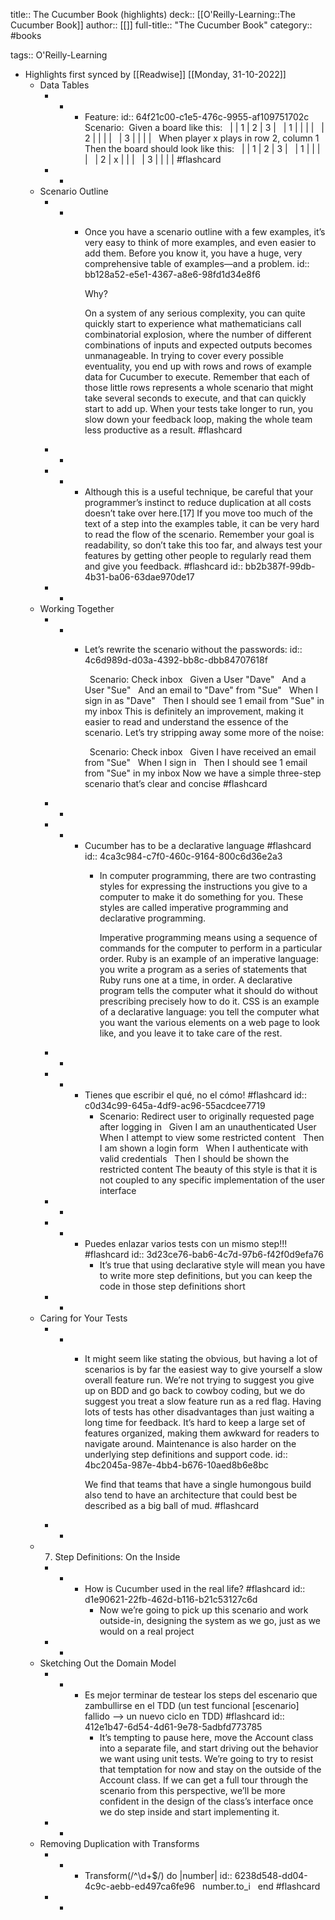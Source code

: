 title:: The Cucumber Book (highlights)
deck:: [[O'Reilly-Learning::The Cucumber Book]]
author:: [[]]
full-title:: "The Cucumber Book"
category:: #books

tags:: O'Reilly-Learning

- Highlights first synced by [[Readwise]] [[Monday, 31-10-2022]]
	- Data Tables
		- -
			- Feature​:
			  id:: 64f21c00-c1e5-476c-9955-af109751702c
			  ​ 	  ​Scenario​:
			  ​ 	    ​Given a board like this​:
			  ​ 	      |   | 1 | 2 | 3 |
			  ​ 	      | 1 |   |   |   |
			  ​ 	      | 2 |   |   |   |
			  ​ 	      | 3 |   |   |   |
			  ​ 	    When player x plays in row 2, column 1
			  ​ 	    ​Then the board should look like this​:
			  ​ 	      |   | 1 | 2 | 3 |
			  ​ 	      | 1 |   |   |   |
			  ​ 	      | 2 | x |   |   |
			  ​ 	      | 3 |   |   |   | #flashcard
		- -
	- Scenario Outline
		- -
			- Once you have a scenario outline with a few examples, it’s very easy to think of more examples, and even easier to add them. Before you know it, you have a huge, very comprehensive table of examples—and a problem.
			  id:: bb128a52-e5e1-4367-a8e6-98fd1d34e8f6
			  
			  Why?
			  
			  On a system of any serious complexity, you can quite quickly start to experience what mathematicians call combinatorial explosion, where the number of different combinations of inputs and expected outputs becomes unmanageable. In trying to cover every possible eventuality, you end up with rows and rows of example data for Cucumber to execute. Remember that each of those little rows represents a whole scenario that might take several seconds to execute, and that can quickly start to add up. When your tests take longer to run, you slow down your feedback loop, making the whole team less productive as a result. #flashcard
		- -
		- -
			- Although this is a useful technique, be careful that your programmer’s instinct to reduce duplication at all costs doesn’t take over here.[17] If you move too much of the text of a step into the examples table, it can be very hard to read the flow of the scenario. Remember your goal is readability, so don’t take this too far, and always test your features by getting other people to regularly read them and give you feedback. #flashcard
			  id:: bb2b387f-99db-4b31-ba06-63dae970de17
		- -
	- Working Together
		- -
			- Let’s rewrite the scenario without the passwords:
			  id:: 4c6d989d-d03a-4392-bb8c-dbb84707618f
			  
			  ​ 	​Scenario​: Check inbox
			  ​ 	  Given a User ​"Dave"​
			  ​ 	  And a User ​"Sue"​
			  ​ 	  And an email to ​"Dave"​ from ​"Sue"​
			  ​ 	  When I sign in as ​"Dave"​
			  ​ 	  Then I should see 1 email from ​"Sue"​ in my inbox
			  This is definitely an improvement, making it easier to read and understand the essence of the scenario. Let’s try stripping away some more of the noise:
			  
			  ​ 	​Scenario​: Check inbox
			  ​ 	  Given I have received an email from ​"Sue"​
			  ​ 	  When I sign in
			  ​ 	  Then I should see 1 email from ​"Sue"​ in my inbox
			  Now we have a simple three-step scenario that’s clear and concise #flashcard
		- -
		- -
			- Cucumber has to be a declarative language #flashcard
			  id:: 4ca3c984-c7f0-460c-9164-800c6d36e2a3
				- In computer programming, there are two contrasting styles for expressing the instructions you give to a computer to make it do something for you. These styles are called imperative programming and declarative programming.
				  
				  Imperative programming means using a sequence of commands for the computer to perform in a particular order. Ruby is an example of an imperative language: you write a program as a series of statements that Ruby runs one at a time, in order. A declarative program tells the computer what it should do without prescribing precisely how to do it. CSS is an example of a declarative language: you tell the computer what you want the various elements on a web page to look like, and you leave it to take care of the rest.
		- -
		- -
			- Tienes que escribir el qué, no el cómo! #flashcard
			  id:: c0d34c99-645a-4df9-ac96-55acdcee7719
				- Scenario​: Redirect user to originally requested page after logging in
				  ​ 	  Given I am an unauthenticated User
				  ​ 	  When I attempt to view some restricted content
				  ​ 	  Then I am shown a login form
				  ​ 	  When I authenticate with valid credentials
				  ​ 	  Then I should be shown the restricted content
				  The beauty of this style is that it is not coupled to any specific implementation of the user interface
		- -
		- -
			- Puedes enlazar varios tests con un mismo step!!! #flashcard
			  id:: 3d23ce76-bab6-4c7d-97b6-f42f0d9efa76
				- It’s true that using declarative style will mean you have to write more step definitions, but you can keep the code in those step definitions short
		- -
	- Caring for Your Tests
		- -
			- It might seem like stating the obvious, but having a lot of scenarios is by far the easiest way to give yourself a slow overall feature run. We’re not trying to suggest you give up on BDD and go back to cowboy coding, but we do suggest you treat a slow feature run as a red flag. Having lots of tests has other disadvantages than just waiting a long time for feedback. It’s hard to keep a large set of features organized, making them awkward for readers to navigate around. Maintenance is also harder on the underlying step definitions and support code.
			  id:: 4bc2045a-987e-4bb4-b676-10aed8b6e8bc
			  
			  We find that teams that have a single humongous build also tend to have an architecture that could best be described as a big ball of mud. #flashcard
		- -
	- 7. Step Definitions: On the Inside
		- -
			- How is Cucumber used in the real life? #flashcard
			  id:: d1e90621-22fb-462d-b116-b21c53127c6d
				- Now we’re going to pick up this scenario and work outside-in, designing the system as we go, just as we would on a real project
		- -
	- Sketching Out the Domain Model
		- -
			- Es mejor terminar de testear los steps del escenario que zambullirse en el TDD (un test funcional [escenario] fallido —> un nuevo ciclo en TDD) #flashcard
			  id:: 412e1b47-6d54-4d61-9e78-5adbfd773785
				- It’s tempting to pause here, move the Account class into a separate file, and start driving out the behavior we want using unit tests. We’re going to try to resist that temptation for now and stay on the outside of the Account class. If we can get a full tour through the scenario from this perspective, we’ll be more confident in the design of the class’s interface once we do step inside and start implementing it.
		- -
	- Removing Duplication with Transforms
		- -
			- Transform(​/^\d+$/​) ​do​ |number|
			  id:: 6238d548-dd04-4c9c-aebb-ed497ca6fe96
			  ​ 	  number.to_i
			  ​ 	​end​ #flashcard
		- -